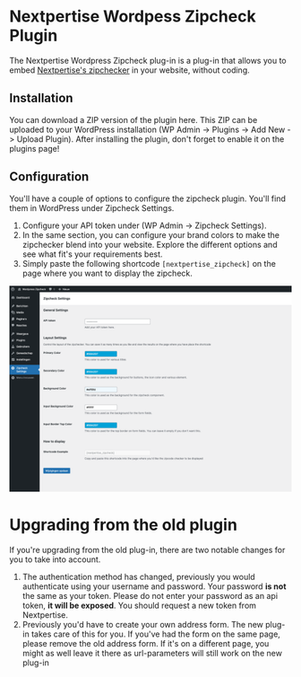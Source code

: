# Nextpertise Wordpess Zipcheck Plugin
The Nextpertise Wordpress Zipcheck plug-in is a plug-in that allows you to embed [Nextpertise's zipchecker](https://nextpertise.nl/postcode-check/) in your website, without coding.

## Installation
You can download a ZIP version of the plugin here. This ZIP can be uploaded to your WordPress installation (WP Admin -> Plugins -> Add New -> Upload Plugin). After installing the plugin, don't forget to enable it on the plugins page!

## Configuration
You'll have a couple of options to configure the zipcheck plugin. You'll find them in WordPress under Zipcheck Settings.
1) Configure your API token under (WP Admin -> Zipcheck Settings). 
2) In the same section, you can configure your brand colors to make the zipchecker blend into your website. Explore the different options and see what fit's your requirements best.
3) Simply paste the following shortcode `[nextpertise_zipcheck]` on the page where you want to display the zipcheck.

![Example of the settings](./assets/img/screenshot.png "Settings Page")

# Upgrading from the old plugin
If you're upgrading from the old plug-in, there are two notable changes for you to take into account.
1) The authentication method has changed, previously you would authenticate using your username and password. Your password **is not** the same as your token. Please do not enter your password as an api token, **it will be exposed**. You should request a new token from Nextpertise.
2) Previously you'd have to create your own address form. The new plug-in takes care of this for you. If you've had the form on the same page, please remove the old address form. If it's on a different page, you might as well leave it there as url-parameters will still work on the new plug-in